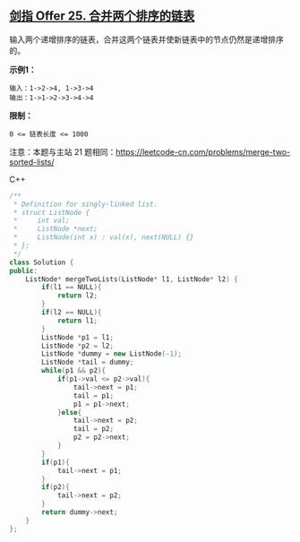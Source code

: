 ## [剑指 Offer 25. 合并两个排序的链表](https://leetcode-cn.com/problems/he-bing-liang-ge-pai-xu-de-lian-biao-lcof/)

输入两个递增排序的链表，合并这两个链表并使新链表中的节点仍然是递增排序的。

**示例1：**

```
输入：1->2->4, 1->3->4
输出：1->1->2->3->4->4
```

**限制：**

```
0 <= 链表长度 <= 1000
```

注意：本题与主站 21 题相同：https://leetcode-cn.com/problems/merge-two-sorted-lists/

C++

```c++
/**
 * Definition for singly-linked list.
 * struct ListNode {
 *     int val;
 *     ListNode *next;
 *     ListNode(int x) : val(x), next(NULL) {}
 * };
 */
class Solution {
public:
    ListNode* mergeTwoLists(ListNode* l1, ListNode* l2) {
        if(l1 == NULL){
            return l2;
        }
        if(l2 == NULL){
            return l1;
        }
        ListNode *p1 = l1;
        ListNode *p2 = l2;
        ListNode *dummy = new ListNode(-1);
        ListNode *tail = dummy;
        while(p1 && p2){
            if(p1->val <= p2->val){
                tail->next = p1;
                tail = p1;
                p1 = p1->next;
            }else{
                tail->next = p2;
                tail = p2;
                p2 = p2->next;
            }
        }
        if(p1){
            tail->next = p1;
        }
        if(p2){
            tail->next = p2;
        }
        return dummy->next;
    }
};
```